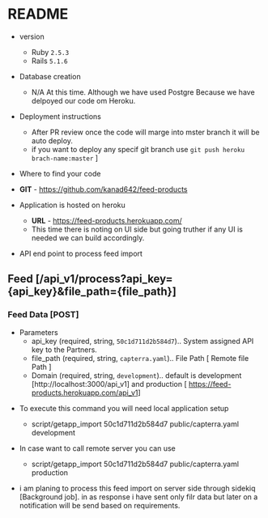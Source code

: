 # README

* version
  + Ruby `2.5.3`
  + Rails `5.1.6`


* Database creation
  + N/A At this time. Although we have used Postgre Because we have delpoyed our code om Heroku.


* Deployment instructions
  + After PR review once the code will marge into mster branch it will be auto deploy.
  + if you want to deploy any specif git branch use `git push heroku brach-name:master` ]


* Where to find your code
 + **GIT** - https://github.com/kanad642/feed-products

* Application is hosted on heroku
  + **URL** - https://feed-products.herokuapp.com/
  + This time there is noting on UI side but going truther if any UI is needed we can build accordingly.


* API end point to process feed import

## Feed [/api_v1/process?api_key={api_key}&file_path={file_path}]

### Feed Data [POST]

+ Parameters
  + api_key (required, string, `50c1d711d2b584d7`).. System assigned API key to the Partners.
  + file_path (required, string, `capterra.yaml`).. File Path [ Remote file Path ]
  + Domain (required, string, `development`).. default is development [http://localhost:3000/api_v1] and production [ https://feed-products.herokuapp.com/api_v1]



 * To execute this command you will need local application setup
    - script/getapp_import 50c1d711d2b584d7  public/capterra.yaml  development

* In case want to call remote server you can use
  - script/getapp_import 50c1d711d2b584d7  public/capterra.yaml  production

 * i am planing to process this feed import on server side through sidekiq [Background job].
  in as response i have sent only filr data but later on a notification will be send based on requirements.


